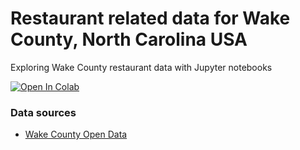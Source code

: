 # Restaurant related data for Wake County, North Carolina USA

Exploring Wake County restaurant data with Jupyter notebooks

[![Open In Colab](https://colab.research.google.com/assets/colab-badge.svg)](https://colab.research.google.com/github/m4thfr34k/restaurant/)

### Data sources

- [Wake County Open Data](https://data.wakegov.com/)
